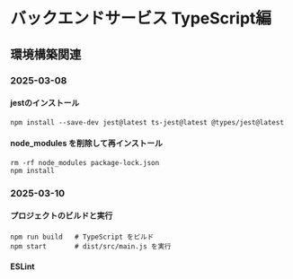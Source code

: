 # バックエンドサービス TypeScript編
## 環境構築関連
### 2025-03-08
#### jestのインストール
```text
npm install --save-dev jest@latest ts-jest@latest @types/jest@latest
```
#### node_modules を削除して再インストール
```text
rm -rf node_modules package-lock.json
npm install
```

### 2025-03-10
#### プロジェクトのビルドと実行
```text
npm run build   # TypeScript をビルド
npm start       # dist/src/main.js を実行
```
#### ESLint